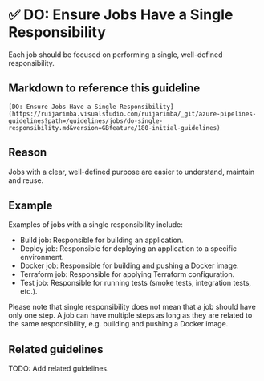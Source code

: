 # ✅ DO: Ensure Jobs Have a Single Responsibility

Each job should be focused on performing a single, well-defined responsibility.

## Markdown to reference this guideline

```plaintext
[DO: Ensure Jobs Have a Single Responsibility](https://ruijarimba.visualstudio.com/ruijarimba/_git/azure-pipelines-guidelines?path=/guidelines/jobs/do-single-responsibility.md&version=GBfeature/180-initial-guidelines)
```

## Reason

Jobs with a clear, well-defined purpose are easier to understand, maintain and
reuse.

## Example

Examples of jobs with a single responsibility include:

- Build job: Responsible for building an application.
- Deploy job: Responsible for deploying an application to a specific environment.
- Docker job: Responsible for building and pushing a Docker image.
- Terraform job: Responsible for applying Terraform configuration.
- Test job: Responsible for running tests (smoke tests, integration tests, etc.).

Please note that single responsibility does not mean that a job should have only
one step. A job can have multiple steps as long as they are related to the same
responsibility, e.g. building and pushing a Docker image.

## Related guidelines

TODO: Add related guidelines.

